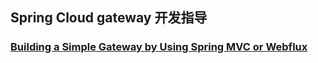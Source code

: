 ## Spring Cloud gateway 开发指导

### [ Building a Simple Gateway by Using Spring MVC or Webflux](https://docs.spring.io/spring-cloud-gateway/docs/2.2.9.RELEASE/reference/html/#building-a-simple-gateway-by-using-spring-mvc-or-webflux)



